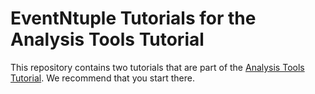 # EventNtuple Tutorials for the Analysis Tools Tutorial

This repository contains two tutorials that are part of the [Analysis Tools Tutorial](https://mu2ewiki.fnal.gov/wiki/Analysis_Tools_Tutorial). We recommend that you start there.

